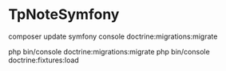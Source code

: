 # TpNoteSymfony

composer update
symfony console doctrine:migrations:migrate


php bin/console doctrine:migrations:migrate
php bin/console doctrine:fixtures:load





